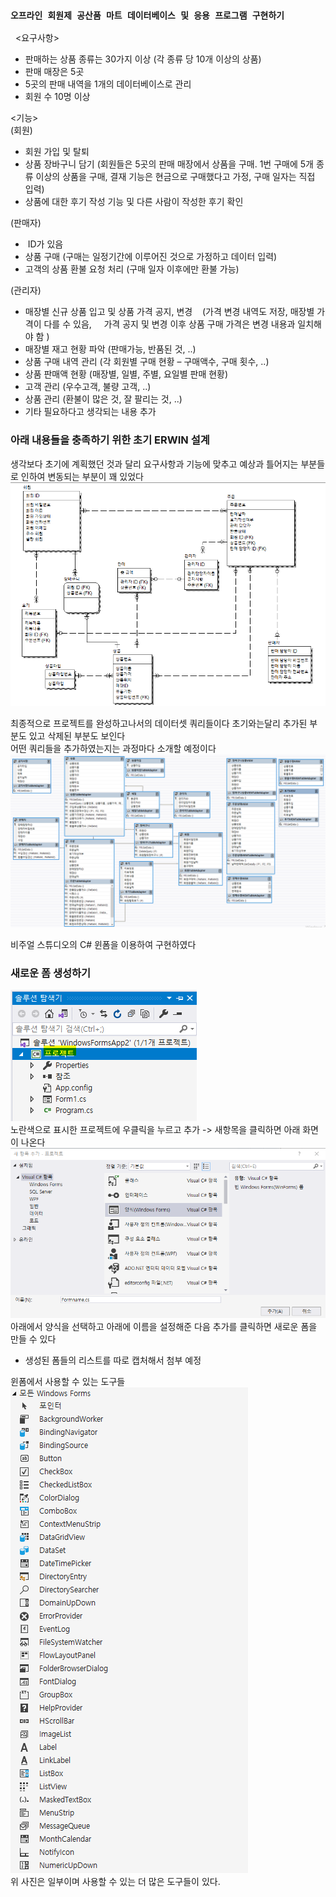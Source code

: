 ### ```오프라인 회원제 공산품 마트 데이터베이스 및 응용 프로그램 구현하기 ``` 


 
<요구사항>
- 판매하는 상품 종류는 30가지 이상 (각 종류 당 10개 이상의 상품)
- 판매 매장은 5곳
- 5곳의 판매 내역을 1개의 데이터베이스로 관리
- 회원 수 10명 이상
  
<기능>  
(회원)
- 회원 가입 및 탈퇴
- 상품 장바구니 담기 (회원들은 5곳의 판매 매장에서 상품을 구매. 1번 구매에 5개 종류 이상의 상품을 구매, 결재 기능은 현금으로 구매했다고 가정, 구매 일자는 직접 입력)
- 상품에 대한 후기 작성 기능 및 다른 사람이 작성한 후기 확인
   

(판매자)   
-  ID가 있음
- 상품 구매 (구매는 일정기간에 이루어진 것으로 가정하고 데이터 입력)
- 고객의 상품 환불 요청 처리 (구매 일자 이후에만 환불 가능)  

(관리자)
- 매장별 신규 상품 입고 및 상품 가격 공지, 변경
   (가격 변경 내역도 저장, 매장별 가격이 다를 수 있음,
    가격 공지 및 변경 이후 상품 구매 가격은 변경 내용과 일치해야 함 )
- 매장별 재고 현황 파악 (판매가능, 반품된 것, ..)
- 상품 구매 내역 관리 (각 회원별 구매 현황 – 구매액수, 구매 횟수, ..)
- 상품 판매액 현황 (매장별, 일별, 주별, 요일별 판매 현황)
- 고객 관리 (우수고객, 불량 고객, ..)
- 상품 관리 (환불이 많은 것, 잘 팔리는 것, ..)
- 기타 필요하다고 생각되는 내용 추가
 

   
### 아래 내용들을 충족하기 위한 초기 ERWIN 설계
생각보다 초기에 계획했던 것과 달리 요구사항과 기능에 맞추고 예상과 틀어지는 부분들로 인하여 변동되는 부분이 꽤 있었다
![image](../image/ERWIN.png)  

최종적으로 프로젝트를 완성하고나서의 데이터셋 쿼리들이다 초기와는달리 추가된 부분도 있고 삭제된 부분도 보인다  
어떤 쿼리들을 추가하였는지는 과정마다 소개할 예정이다
![image](../image/데이터셋쿼리.png)  



비주얼 스튜디오의 C# 윈폼을 이용하여 구현하였다

### 새로운 폼 생성하기
![image](../image/폼만들기1.png)  
노란색으로 표시한 프로젝트에 우클릭을 누르고 추가 -> 새항목을 클릭하면 아래 화면이 나온다
![image](../image/폼만들기2.png)  
아래에서 양식을 선택하고 아래에 이름을 설정해준 다음 추가를 클릭하면 새로운 폼을 만들 수 있다

 + 생성된 폼들의 리스트를 따로 캡처해서 첨부 예정 

윈폼에서 사용할 수 있는 도구들  
![image](../image/도구상자목록.png)  
위 사진은 일부이며 사용할 수 있는 더 많은 도구들이 있다.
